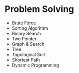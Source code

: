 # Problem Solving

- Brute Force
- Sorting Algorithm
- Binary Search
- Two Pointer
- Graph & Search
- Tree
- Topological Sort
- Shortest Path
- Dynamic Programming